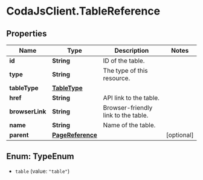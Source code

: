 # CodaJsClient.TableReference

## Properties
Name | Type | Description | Notes
------------ | ------------- | ------------- | -------------
**id** | **String** | ID of the table. | 
**type** | **String** | The type of this resource. | 
**tableType** | [**TableType**](TableType.md) |  | 
**href** | **String** | API link to the table. | 
**browserLink** | **String** | Browser-friendly link to the table. | 
**name** | **String** | Name of the table. | 
**parent** | [**PageReference**](PageReference.md) |  | [optional] 

<a name="TypeEnum"></a>
## Enum: TypeEnum

* `table` (value: `"table"`)

